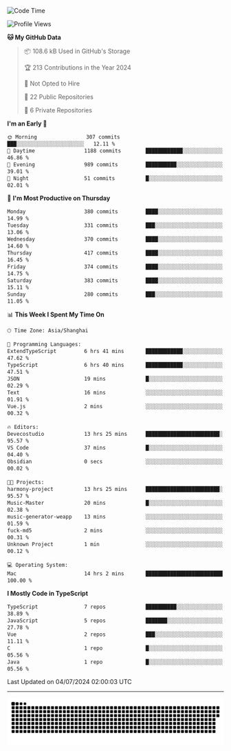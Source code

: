 <!--
<picture>
  <source
    srcset="https://github-readme-stats.vercel.app/api?username=kevinxft&show_icons=true&theme=dark"
    media="(prefers-color-scheme: dark)"
  />
  <source
    srcset="https://github-readme-stats.vercel.app/api?username=kevinxft&show_icons=true"
    media="(prefers-color-scheme: light), (prefers-color-scheme: no-preference)"
  />
  <img src="https://github-readme-stats.vercel.app/api?username=kevinxft&show_icons=true" />
</picture>
-->

<!--START_SECTION:waka-->
![Code Time](http://img.shields.io/badge/Code%20Time-1%2C640%20hrs%2013%20mins-blue)

![Profile Views](http://img.shields.io/badge/Profile%20Views-5-blue)

**🐱 My GitHub Data** 

> 📦 108.6 kB Used in GitHub's Storage 
 > 
> 🏆 213 Contributions in the Year 2024
 > 
> 🚫 Not Opted to Hire
 > 
> 📜 22 Public Repositories 
 > 
> 🔑 6 Private Repositories 
 > 
**I'm an Early 🐤** 

```text
🌞 Morning                307 commits         ███░░░░░░░░░░░░░░░░░░░░░░   12.11 % 
🌆 Daytime                1188 commits        ████████████░░░░░░░░░░░░░   46.86 % 
🌃 Evening                989 commits         ██████████░░░░░░░░░░░░░░░   39.01 % 
🌙 Night                  51 commits          █░░░░░░░░░░░░░░░░░░░░░░░░   02.01 % 
```
📅 **I'm Most Productive on Thursday** 

```text
Monday                   380 commits         ████░░░░░░░░░░░░░░░░░░░░░   14.99 % 
Tuesday                  331 commits         ███░░░░░░░░░░░░░░░░░░░░░░   13.06 % 
Wednesday                370 commits         ████░░░░░░░░░░░░░░░░░░░░░   14.60 % 
Thursday                 417 commits         ████░░░░░░░░░░░░░░░░░░░░░   16.45 % 
Friday                   374 commits         ████░░░░░░░░░░░░░░░░░░░░░   14.75 % 
Saturday                 383 commits         ████░░░░░░░░░░░░░░░░░░░░░   15.11 % 
Sunday                   280 commits         ███░░░░░░░░░░░░░░░░░░░░░░   11.05 % 
```


📊 **This Week I Spent My Time On** 

```text
🕑︎ Time Zone: Asia/Shanghai

💬 Programming Languages: 
ExtendTypeScript         6 hrs 41 mins       ████████████░░░░░░░░░░░░░   47.62 % 
TypeScript               6 hrs 40 mins       ████████████░░░░░░░░░░░░░   47.51 % 
JSON                     19 mins             █░░░░░░░░░░░░░░░░░░░░░░░░   02.29 % 
Text                     16 mins             ░░░░░░░░░░░░░░░░░░░░░░░░░   01.91 % 
Vue.js                   2 mins              ░░░░░░░░░░░░░░░░░░░░░░░░░   00.32 % 

🔥 Editors: 
Devecostudio             13 hrs 25 mins      ████████████████████████░   95.57 % 
VS Code                  37 mins             █░░░░░░░░░░░░░░░░░░░░░░░░   04.40 % 
Obsidian                 0 secs              ░░░░░░░░░░░░░░░░░░░░░░░░░   00.02 % 

🐱‍💻 Projects: 
harmony-project          13 hrs 25 mins      ████████████████████████░   95.57 % 
Music-Master             20 mins             █░░░░░░░░░░░░░░░░░░░░░░░░   02.38 % 
music-generator-weapp    13 mins             ░░░░░░░░░░░░░░░░░░░░░░░░░   01.59 % 
fuck-md5                 2 mins              ░░░░░░░░░░░░░░░░░░░░░░░░░   00.31 % 
Unknown Project          1 min               ░░░░░░░░░░░░░░░░░░░░░░░░░   00.12 % 

💻 Operating System: 
Mac                      14 hrs 2 mins       █████████████████████████   100.00 % 
```

**I Mostly Code in TypeScript** 

```text
TypeScript               7 repos             ██████████░░░░░░░░░░░░░░░   38.89 % 
JavaScript               5 repos             ███████░░░░░░░░░░░░░░░░░░   27.78 % 
Vue                      2 repos             ███░░░░░░░░░░░░░░░░░░░░░░   11.11 % 
C                        1 repo              █░░░░░░░░░░░░░░░░░░░░░░░░   05.56 % 
Java                     1 repo              █░░░░░░░░░░░░░░░░░░░░░░░░   05.56 % 
```




 Last Updated on 04/07/2024 02:00:03 UTC
<!--END_SECTION:waka-->

---

<picture>
  <source media="(prefers-color-scheme: dark)" srcset="https://raw.githubusercontent.com/kevinxft/kevinxft/output/github-contribution-grid-snake-dark.svg">
  <source media="(prefers-color-scheme: light)" srcset="https://raw.githubusercontent.com/kevinxft/kevinxft/output/github-contribution-grid-snake.svg">
  <img alt="github contribution grid snake animation" src="https://raw.githubusercontent.com/kevinxft/kevinxft/output/github-contribution-grid-snake.svg">
</picture>